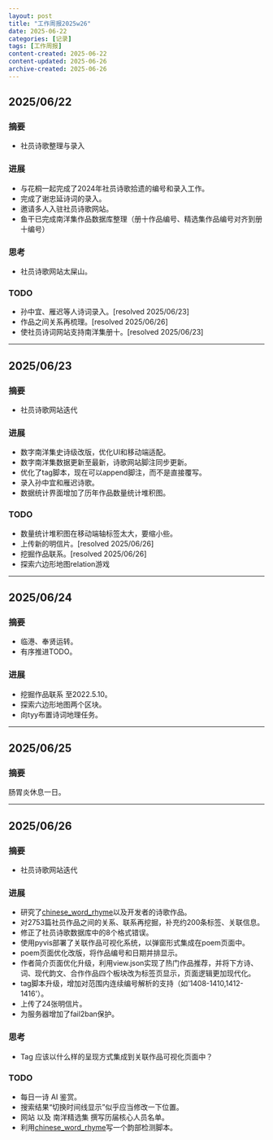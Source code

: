 ```yaml
---
layout: post
title: "工作周报2025w26"
date: 2025-06-22
categories: [记录]
tags: [工作周报]
content-created: 2025-06-22
content-updated: 2025-06-26
archive-created: 2025-06-26
---
```


## 2025/06/22

### 摘要

- 社员诗歌整理与录入

### 进展

- 与花桐一起完成了2024年社员诗歌拾遗的编号和录入工作。
- 完成了谢忠延诗词的录入。
- 邀请多人入驻社员诗歌网站。
- 鱼干已完成南洋集作品数据库整理（册十作品编号、精选集作品编号对齐到册十编号）

### 思考

- 社员诗歌网站太屎山。

### TODO

- 孙中宜、雁迟等人诗词录入。[resolved 2025/06/23]
- 作品之间关系再梳理。[resolved 2025/06/26]
- 使社员诗词网站支持南洋集册十。[resolved 2025/06/23]

---

## 2025/06/23

### 摘要

- 社员诗歌网站迭代

### 进展

- 数字南洋集史诗级改版，优化UI和移动端适配。
- 数字南洋集数据更新至最新，诗歌网站脚注同步更新。
- 优化了tag脚本，现在可以append脚注，而不是直接覆写。
- 录入孙中宜和雁迟诗歌。
- 数据统计界面增加了历年作品数量统计堆积图。

### TODO

- 数量统计堆积图在移动端轴标签太大，要缩小些。
- 上传新的明信片。[resolved 2025/06/26]
- 挖掘作品联系。[resolved 2025/06/26]
- 探索六边形地图relation游戏

---

## 2025/06/24

### 摘要

- 临港、奉贤运转。
- 有序推进TODO。

### 进展

- 挖掘作品联系 至2022.5.10。
- 探索六边形地图两个区块。
- 向tyy布置诗词地理任务。

---

## 2025/06/25

### 摘要

肠胃炎休息一日。

---

## 2025/06/26

### 摘要

- 社员诗歌网站迭代

### 进展

- 研究了[chinese_word_rhyme](https://github.com/charlesix59/chinese_word_rhyme)以及开发者的诗歌作品。
- 对2753篇社员作品之间的关系、联系再挖掘，补充约200条标签、关联信息。
- 修正了社员诗歌数据库中的8个格式错误。
- 使用pyvis部署了关联作品可视化系统，以弹窗形式集成在poem页面中。
- poem页面优化改版，将作品编号和日期并排显示。
- 作者简介页面优化升级，利用view.json实现了热门作品推荐，并将下方诗、词、现代韵文、合作作品四个板块改为标签页显示，页面逻辑更加现代化。
- tag脚本升级，增加对范围内连续编号解析的支持（如'1408-1410,1412-1416'）。
- 上传了24张明信片。
- 为服务器增加了fail2ban保护。

### 思考

- Tag 应该以什么样的呈现方式集成到关联作品可视化页面中？

### TODO

- 每日一诗 AI 鉴赏。
- 搜索结果“切换时间线显示”似乎应当修改一下位置。
- 网站 以及 南洋精选集 撰写历届核心人员名单。
- 利用[chinese_word_rhyme](https://github.com/charlesix59/chinese_word_rhyme)写一个韵部检测脚本。
